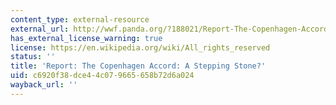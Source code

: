 ```yaml
---
content_type: external-resource
external_url: http://wwf.panda.org/?188021/Report-The-Copenhagen-Accord-A-Stepping-Stone
has_external_license_warning: true
license: https://en.wikipedia.org/wiki/All_rights_reserved
status: ''
title: 'Report: The Copenhagen Accord: A Stepping Stone?'
uid: c6920f38-dce4-4c07-9665-658b72d6a024
wayback_url: ''
---
```

